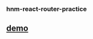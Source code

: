 ### hnm-react-router-practice

<h2><a href="https://profound-khapse-ac29e2.netlify.app/">demo</a></h2>

